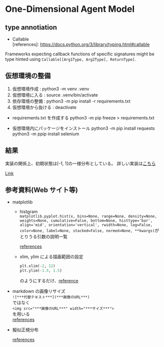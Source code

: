 # One-Dimensional Agent Model

## type annotiation

- Callable  
  [references]: https://docs.python.org/3/library/typing.html#callable

Frameworks expecting callback functions of specific signatures might be type hinted using `Callable[[Arg1Type, Arg2Type], ReturnType]`.

## 仮想環境の整備

1. 仮想環境作成 : python3 -m venv .venv
2. 仮想環境に入る : source .venv/bin/activate
3. 依存環境の整備 : python3 -m pip install -r requirements.txt
4. 仮想環境から抜ける : deactivate

- requirements.txt を作成する python3 -m pip freeze > requirements.txt

- 仮想環境内にパッケージをインストール python3 -m pip install requests python3 -m ppip install selenium

## 結果

実装の関係上、初期状態は[-1, 1]の一様分布としている。
詳しい実装は[こちら](./main.py)

[Link](report/report.md)

## 参考資料(Web サイト等)

- matplotlib

  - histgram  
    `matplotlib.pyplot.hist(x, bins=None, range=None, density=None, weights=None, cumulative=False, bottom=None, histtype='bar', align='mid', orientation='vertical', rwidth=None, log=False, color=None, label=None, stacked=False, normed=None, **kwargs)`がとりうる引数の説明一覧

    [references](https://pythondatascience.plavox.info/matplotlib/%E3%83%92%E3%82%B9%E3%83%88%E3%82%B0%E3%83%A9%E3%83%A0)

  - xlim, ylim による描画範囲の設定
    ```python
    plt.xlim(-2, 12)
    plt.ylim(-1.5, 1.5)
    ```
    のようにするだけ、[reference](https://tech.nkhn37.net/matplotlib-plot-lim-axis/)

- markdown の画像リサイズ  
  `![***代替テキスト***](***画像のURL***)`  
  ではなく  
  `<img src="***画像のURL***" width="***サイズ***">`  
  を用いる  
  [references](https://qiita.com/shti_f/items/b819d7fd8cb79ae29687)

- 擬似正規分布

  [references](https://teratail.com/questions/271907)
